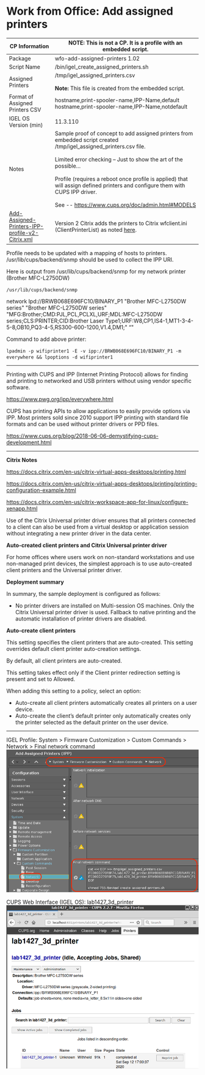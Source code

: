 # Work from Office: Add assigned printers


|  CP Information | **NOTE:** This is not a CP. It is a profile with an embedded script.            |
|--------------------|------------|
| Package | wfo-add-assigned-printers 1.02 |
| Script Name | /bin/igel_create_assigned_printers.sh |
| Assigned Printers | /tmp/igel_assigned_printers.csv <br /><br /> **Note:** This file is created from the embedded script.|
| Format of Assigned Printers CSV | hostname,print-spooler-name,IPP-Name,default <br /> hostname,print-spooler-name,IPP-Name,notdefault |
| IGEL OS Version (min) | 11.3.110 |
| Notes | Sample proof of concept to add assigned printers from embedded script created /tmp/igel_assigned_printers.csv file. <br /><br /> Limited error checking – Just to show the art of the possible… <br /><br /> Profile (requires a reboot once profile is applied) that will assign defined printers and configure them with CUPS IPP driver.<br /><br /> See -- https://www.cups.org/doc/admin.html#MODELS |
| [Add-Assigned-Printers-IPP-profile-v2-Citrix.xml](Add-Assigned-Printers-IPP-profile-v2-Citrix.xml) | Version 2 Citrix adds the printers to Citrix wfclient.ini (ClientPrinterList) as noted [here](https://docs.citrix.com/en-us/citrix-workspace-app-for-linux/configure-xenapp.html). |

Profile needs to be updated with a mapping of hosts to printers. /usr/lib/cups/backend/snmp should be used to collect the IPP URI.

Here is output from /usr/lib/cups/backend/snmp for my network printer (Brother MFC-L2750DW)

 ```{snmp}
/usr/lib/cups/backend/snmp
  ```

network lpd://BRWB068E696FC10/BINARY_P1 "Brother MFC-L2750DW series" "Brother MFC-L2750DW series" "MFG:Brother;CMD:PJL,PCL,PCLXL,URF;MDL:MFC-L2750DW series;CLS:PRINTER;CID:Brother Laser Type1;URF:W8,CP1,IS4-1,MT1-3-4-5-8,OB10,PQ3-4-5,RS300-600-1200,V1.4,DM1;" “"

Command to add above printer:

```{command}
lpadmin -p wifiprinter1 -E -v ipp://BRWB068E696FC10/BINARY_P1 -m everywhere && lpoptions -d wifiprinter1
  ```

***
Printing with CUPS and IPP (Internet Printing Protocol) allows for finding and printing to networked and USB printers without using vendor specific software.

https://www.pwg.org/ipp/everywhere.html

CUPS has printing APIs to allow applications to easily provide options via IPP. Most printers sold since 2010 support IPP printing with standard file formats and can be used without printer drivers or PPD files.

https://www.cups.org/blog/2018-06-06-demystifying-cups-development.html

***
**Citrix Notes**

https://docs.citrix.com/en-us/citrix-virtual-apps-desktops/printing.html

https://docs.citrix.com/en-us/citrix-virtual-apps-desktops/printing/printing-configuration-example.html

https://docs.citrix.com/en-us/citrix-workspace-app-for-linux/configure-xenapp.html

Use of the Citrix Universal printer driver ensures that all printers connected to a client can also be used from a virtual desktop or application session without integrating a new printer driver in the data center.

**Auto-created client printers and Citrix Universal printer driver**

For home offices where users work on non-standard workstations and use non-managed print devices, the simplest approach is to use auto-created client printers and the Universal printer driver.

**Deployment summary**

In summary, the sample deployment is configured as follows:

* No printer drivers are installed on Multi-session OS machines. Only the Citrix Universal printer driver is used. Fallback to native printing and the automatic installation of printer drivers are disabled.

**Auto-create client printers**

This setting specifies the client printers that are auto-created. This setting overrides default client printer auto-creation settings.

By default, all client printers are auto-created.

This setting takes effect only if the Client printer redirection setting is present and set to Allowed.

When adding this setting to a policy, select an option:

* Auto-create all client printers automatically creates all printers on a user device.
* Auto-create the client’s default printer only automatically creates only the printer selected as the default printer on the user device.

***
IGEL Profile: System > Firmware Customization > Custom Commands > Network > Final network command
![alt text](wfoaap01.png "IGEL Profile")

CUPS Web Interface (IGEL OS): lab1427_3d_printer
![alt text](wfoaap02.png "wifiprinter1")
